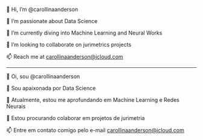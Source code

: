 👋 Hi, I’m @carollinaanderson

👀 I’m passionate about Data Science

🌱 I’m currently diving into Machine Learning and Neural Works 

💞️ I’m looking to collaborate on jurimetrics projects

📫 Reach me at carollinaanderson@icloud.com

----------------------------------------------------------------

👋 Oi, sou @carollinaanderson

👀 Sou apaixonada por Data Science

🌱 Atualmente, estou me aprofundando em Machine Learning e Redes Neurais

💞️ Estou procurando colaborar em projetos de jurimetria

📫 Entre em contato comigo pelo e-mail carollinaanderson@icloud.com

<!---
carollinaanderson/carollinaanderson is a ✨ special ✨ repository because its `README.md` (this file) appears on your GitHub profile.
You can click the Preview link to take a look at your changes.
--->
